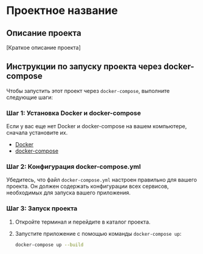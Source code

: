 # Проектное название

## Описание проекта

[Краткое описание проекта]

## Инструкции по запуску проекта через docker-compose

Чтобы запустить этот проект через `docker-compose`, выполните следующие шаги:

### Шаг 1: Установка Docker и docker-compose

Если у вас еще нет Docker и docker-compose на вашем компьютере, сначала установите их.

- [Docker](https://docs.docker.com/get-docker/)
- [docker-compose](https://docs.docker.com/compose/install/)

### Шаг 2: Конфигурация docker-compose.yml

Убедитесь, что файл `docker-compose.yml` настроен правильно для вашего проекта. Он должен содержать конфигурации всех сервисов, необходимых для запуска вашего приложения.

### Шаг 3: Запуск проекта

1. Откройте терминал и перейдите в каталог проекта.

2. Запустите приложение с помощью команды `docker-compose up`:
   ```bash
   docker-compose up --build
